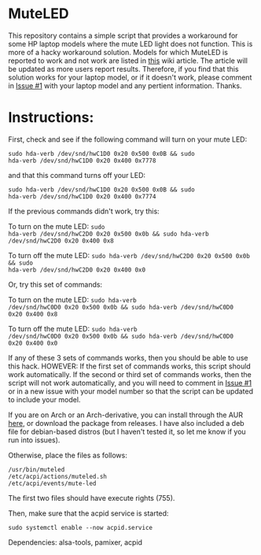 # MuteLED

This repository contains a simple script that provides a workaround for some HP laptop models where the mute LED light does not function. This is more of a hacky workaround solution. Models for which MuteLED is reported to work and not work are listed in [this](https://github.com/username227/MuteLED/wiki/Support-by-Laptop-Model) wiki article. The article will be updated as more users report results. Therefore, if you find that this solution works for your laptop model, or if it doesn't work, please comment in [Issue #1](https://github.com/username227/MuteLED/issues/1) with your laptop model and any pertient information. Thanks.

# Instructions:

First, check and see if the following command will turn on your mute LED:

<code>sudo hda-verb /dev/snd/hwC1D0 0x20 0x500 0x0B && sudo hda-verb /dev/snd/hwC1D0 0x20 0x400 0x7778 </code> <p>
and that this command turns off your LED:

<code>sudo hda-verb /dev/snd/hwC1D0 0x20 0x500 0x0B && sudo hda-verb /dev/snd/hwC1D0 0x20 0x400 0x7774 </code><p>
If the previous commands didn't work, try this:<p>
To turn on the mute LED:
<code>sudo hda-verb /dev/snd/hwC2D0 0x20 0x500 0x0b && sudo hda-verb /dev/snd/hwC2D0 0x20 0x400 0x8 </code><p>
To turn off the mute LED:
<code>sudo hda-verb /dev/snd/hwC2D0 0x20 0x500 0x0b && sudo hda-verb /dev/snd/hwC2D0 0x20 0x400 0x0</code><p>
Or, try this set of commands:<p>
To turn on the mute LED:
<code>sudo hda-verb /dev/snd/hwC0D0 0x20 0x500 0x0b && sudo hda-verb /dev/snd/hwC0D0 0x20 0x400 0x8</code><p>
To turn off the mute LED:
<code>sudo hda-verb /dev/snd/hwC0D0 0x20 0x500 0x0b && sudo hda-verb /dev/snd/hwC0D0 0x20 0x400 0x0</code><p>
If any of these 3 sets of commands works, then you should be able to use this hack. HOWEVER: If the first set of commands works, this script should work automatically. If the second or third set of commands works, then the script will not work automatically, and you will need to comment in [Issue #1](https://github.com/username227/MuteLED/issues/1) or in a new issue with your model number so that the script can be updated to include your model.

If you are on Arch or an Arch-derivative, you can install through the AUR [here](https://aur.archlinux.org/packages/muteled), or download the package from releases. I have also included a deb file for debian-based distros (but I haven't tested it, so let me know if you run into issues).

Otherwise, place the files as follows:
```
/usr/bin/muteled
/etc/acpi/actions/muteled.sh
/etc/acpi/events/mute-led
```
The first two files should have execute rights (755).

Then, make sure that the acpid service is started:
```
sudo systemctl enable --now acpid.service
```

Dependencies: alsa-tools, pamixer, acpid
